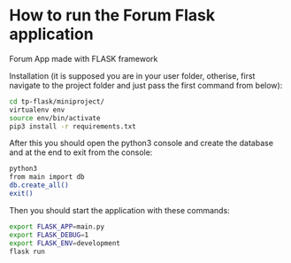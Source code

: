 # How to run the Forum Flask application

Forum App made with FLASK framework

Installation (it is supposed you are in your user folder, otherise, first navigate to the project folder and just pass the first command from below):

```bash
cd tp-flask/miniproject/
virtualenv env
source env/bin/activate
pip3 install -r requirements.txt
```

After this you should open the python3 console and create the database and at the end to exit from the console:

```bash
python3
from main import db
db.create_all()
exit()
```

Then you should start the application with these commands:

```bash
export FLASK_APP=main.py
export FLASK_DEBUG=1
export FLASK_ENV=development
flask run
```
